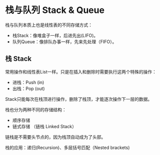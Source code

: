 # 栈与队列 Stack & Queue

栈与队列本质上也是线性表的不同存储方式：
- 栈Stack：像堆盒子一样，后进先出(LIFO)。
- 队列Queue：像排队办事一样，先来先处理（FIFO）。

## 栈 Stack
常用操作和线性表List一样。只是在插入和删除时需要执行这两个特殊的操作：
- 进栈：Push (in)
- 出栈：Pop (out)

Stack只能每次在栈顶进行操作，删除了栈顶，才能逐次操作下一层的数据。

栈也分为两种不同的存储结构：
- 顺序存储
- 链式存储 （链栈 Linked Stack）

链栈是不需要头节点的，因为栈顶自动成为了头部。

栈的应用：递归(Recursion)、多层括号匹配（Nested brackets)